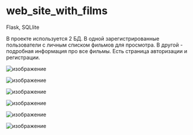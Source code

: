 # web_site_with_films
Flask, SQLlite

В проекте используется 2 БД. В одной зарегистрированные пользователи с личным списком фильмов для просмотра. В другой - подробная информация про все фильмы.
Есть страница авторизации и регистрации.
 
![изображение](https://user-images.githubusercontent.com/61711711/117548791-8d996280-b03f-11eb-9ffb-8dac829ff8cc.png)


![изображение](https://user-images.githubusercontent.com/61711711/117548763-693d8600-b03f-11eb-966c-c5ca808f6a48.png)


![изображение](https://user-images.githubusercontent.com/61711711/117548738-4dd27b00-b03f-11eb-9011-c957ba4fdba3.png)
 
 
![изображение](https://user-images.githubusercontent.com/61711711/117548690-f0d6c500-b03e-11eb-84d2-62b66719e110.png)


![изображение](https://user-images.githubusercontent.com/61711711/117548704-11068400-b03f-11eb-9f0b-ab041780f3c0.png)

![изображение](https://user-images.githubusercontent.com/61711711/117548720-33000680-b03f-11eb-901d-a64a97688d31.png)
